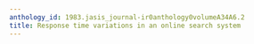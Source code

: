```yaml
---
anthology_id: 1983.jasis_journal-ir0anthology0volumeA34A6.2
title: Response time variations in an online search system
---
```

